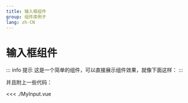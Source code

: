 ```yaml
---
title: 输入框组件
group: 组件库例子
lang: zh-CN
---
```

# 输入框组件

::: info 提示
这是一个简单的组件，可以直接展示组件效果，就像下面这样：
:::



<script setup>
import MyInput from './MyInput.vue'
</script>
<MyInput/>

并且附上一些代码：

<<< ./MyInput.vue